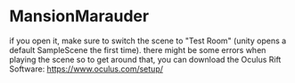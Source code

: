# MansionMarauder

if you open it, make sure to switch the scene to "Test Room" (unity opens a default SampleScene the first time). 
there might be some errors when playing the scene so to get around that, you can download the Oculus Rift Software:
https://www.oculus.com/setup/ 
